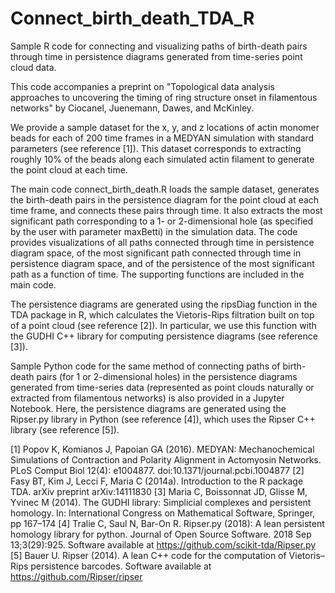 # Connect_birth_death_TDA_R
Sample R code for connecting and visualizing paths of birth-death pairs through time in persistence diagrams generated from time-series point cloud data.

This code accompanies a preprint on "Topological data analysis approaches to uncovering the timing of ring structure onset in filamentous networks" by Ciocanel, Juenemann, Dawes, and McKinley.

We provide a sample dataset for the x, y, and z locations of actin monomer beads for each of 200 time frames in a MEDYAN simulation with standard parameters (see reference [1]). This dataset corresponds to extracting roughly 10% of the beads along each simulated actin filament to generate the point cloud at each time.

The main code connect_birth_death.R loads the sample dataset, generates the birth-death pairs in the persistence diagram for the point cloud at each time frame, and connects these pairs through time. It also extracts the most significant path corresponding to a 1- or 2-dimensional hole (as specified by the user with parameter maxBetti) in the simulation data. The code provides visualizations of all paths connected through time in persistence diagram space, of the most significant path connected through time in persistence diagram space, and of the persistence of the most significant path as a function of time. The supporting functions are included in the main code. 

The persistence diagrams are generated using the ripsDiag function in the TDA package in R, which calculates the Vietoris-Rips filtration built on top of a point cloud (see reference [2]). In particular, we use this function with the GUDHI C++ library for computing persistence diagrams (see reference [3]).

Sample Python code for the same method of connecting paths of birth-death pairs (for 1 or 2-dimensional holes) in the persistence diagrams generated from time-series data (represented as point clouds naturally or extracted from filamentous networks) is also provided in a Jupyter Notebook. Here, the persistence diagrams are generated using the Ripser.py library in Python (see reference [4]), which uses the Ripser C++ library (see reference [5]).

[1] Popov K, Komianos J, Papoian GA (2016). MEDYAN: Mechanochemical Simulations of
Contraction and Polarity Alignment in Actomyosin Networks. PLoS Comput Biol 12(4): e1004877. doi:10.1371/journal.pcbi.1004877
[2] Fasy BT, Kim J, Lecci F, Maria C (2014a). Introduction to the R package TDA. arXiv preprint arXiv:14111830
[3] Maria C, Boissonnat JD, Glisse M, Yvinec M (2014). The GUDHI library: Simplicial  complexes and persistent homology. In: International Congress on Mathematical Software, Springer, pp 167–174
[4] Tralie C, Saul N, Bar-On R. Ripser.py (2018): A lean persistent homology library for python. Journal of Open Source Software. 2018 Sep 13;3(29):925. Software available at https://github.com/scikit-tda/Ripser.py
[5] Bauer U. Ripser (2014). A lean C++ code for the computation of Vietoris–Rips persistence barcodes. Software available at https://github.com/Ripser/ripser 
